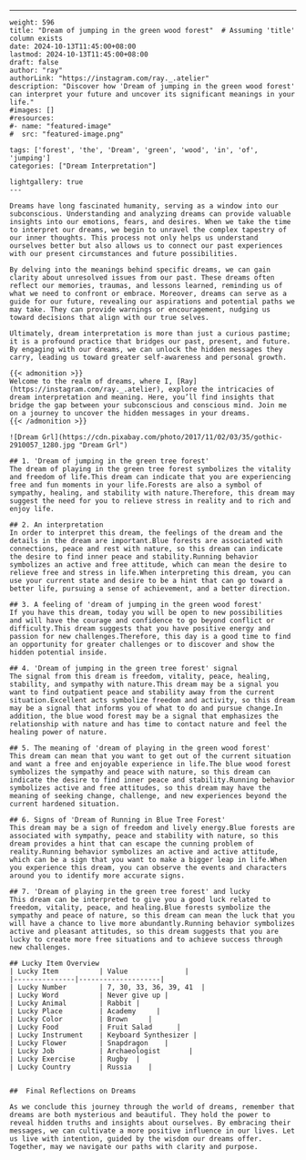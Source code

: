 ---
    weight: 596
    title: "Dream of jumping in the green wood forest"  # Assuming 'title' column exists
    date: 2024-10-13T11:45:00+08:00
    lastmod: 2024-10-13T11:45:00+08:00
    draft: false
    author: "ray"
    authorLink: "https://instagram.com/ray._.atelier"
    description: "Discover how 'Dream of jumping in the green wood forest' can interpret your future and uncover its significant meanings in your life."
    #images: []
    #resources:
    #- name: "featured-image"
    #  src: "featured-image.png"
    
    tags: ['forest', 'the', 'Dream', 'green', 'wood', 'in', 'of', 'jumping']
    categories: ["Dream Interpretation"]
    
    lightgallery: true
    ---
    
    Dreams have long fascinated humanity, serving as a window into our subconscious. Understanding and analyzing dreams can provide valuable insights into our emotions, fears, and desires. When we take the time to interpret our dreams, we begin to unravel the complex tapestry of our inner thoughts. This process not only helps us understand ourselves better but also allows us to connect our past experiences with our present circumstances and future possibilities.
    
    By delving into the meanings behind specific dreams, we can gain clarity about unresolved issues from our past. These dreams often reflect our memories, traumas, and lessons learned, reminding us of what we need to confront or embrace. Moreover, dreams can serve as a guide for our future, revealing our aspirations and potential paths we may take. They can provide warnings or encouragement, nudging us toward decisions that align with our true selves.
    
    Ultimately, dream interpretation is more than just a curious pastime; it is a profound practice that bridges our past, present, and future. By engaging with our dreams, we can unlock the hidden messages they carry, leading us toward greater self-awareness and personal growth.
    
    {{< admonition >}}
    Welcome to the realm of dreams, where I, [Ray](https://instagram.com/ray._.atelier), explore the intricacies of dream interpretation and meaning. Here, you’ll find insights that bridge the gap between your subconscious and conscious mind. Join me on a journey to uncover the hidden messages in your dreams.
    {{< /admonition >}}
    
    ![Dream Grl](https://cdn.pixabay.com/photo/2017/11/02/03/35/gothic-2910057_1280.jpg "Dream Grl")
    
    ## 1. 'Dream of jumping in the green tree forest'
    The dream of playing in the green tree forest symbolizes the vitality and freedom of life.This dream can indicate that you are experiencing free and fun moments in your life.Forests are also a symbol of sympathy, healing, and stability with nature.Therefore, this dream may suggest the need for you to relieve stress in reality and to rich and enjoy life.
    
    ## 2. An interpretation
    In order to interpret this dream, the feelings of the dream and the details in the dream are important.Blue forests are associated with connections, peace and rest with nature, so this dream can indicate the desire to find inner peace and stability.Running behavior symbolizes an active and free attitude, which can mean the desire to relieve free and stress in life.When interpreting this dream, you can use your current state and desire to be a hint that can go toward a better life, pursuing a sense of achievement, and a better direction.
    
    ## 3. A feeling of 'dream of jumping in the green wood forest'
    If you have this dream, today you will be open to new possibilities and will have the courage and confidence to go beyond conflict or difficulty.This dream suggests that you have positive energy and passion for new challenges.Therefore, this day is a good time to find an opportunity for greater challenges or to discover and show the hidden potential inside.
    
    ## 4. 'Dream of jumping in the green tree forest' signal
    The signal from this dream is freedom, vitality, peace, healing, stability, and sympathy with nature.This dream may be a signal you want to find outpatient peace and stability away from the current situation.Excellent acts symbolize freedom and activity, so this dream may be a signal that informs you of what to do and pursue change.In addition, the blue wood forest may be a signal that emphasizes the relationship with nature and has time to contact nature and feel the healing power of nature.
    
    ## 5. The meaning of 'dream of playing in the green wood forest'
    This dream can mean that you want to get out of the current situation and want a free and enjoyable experience in life.The blue wood forest symbolizes the sympathy and peace with nature, so this dream can indicate the desire to find inner peace and stability.Running behavior symbolizes active and free attitudes, so this dream may have the meaning of seeking change, challenge, and new experiences beyond the current hardened situation.
    
    ## 6. Signs of 'Dream of Running in Blue Tree Forest'
    This dream may be a sign of freedom and lively energy.Blue forests are associated with sympathy, peace and stability with nature, so this dream provides a hint that can escape the cunning problem of reality.Running behavior symbolizes an active and active attitude, which can be a sign that you want to make a bigger leap in life.When you experience this dream, you can observe the events and characters around you to identify more accurate signs.
    
    ## 7. 'Dream of playing in the green tree forest' and lucky
    This dream can be interpreted to give you a good luck related to freedom, vitality, peace, and healing.Blue forests symbolize the sympathy and peace of nature, so this dream can mean the luck that you will have a chance to live more abundantly.Running behavior symbolizes active and pleasant attitudes, so this dream suggests that you are lucky to create more free situations and to achieve success through new challenges.
    
    ## Lucky Item Overview
    | Lucky Item          | Value              |
    |---------------|--------------------|
    | Lucky Number        | 7, 30, 33, 36, 39, 41  |
    | Lucky Word          | Never give up |
    | Lucky Animal        | Rabbit |
    | Lucky Place         | Academy     |
    | Lucky Color         | Brown     |
    | Lucky Food          | Fruit Salad      |
    | Lucky Instrument    | Keyboard Synthesizer |
    | Lucky Flower        | Snapdragon    |
    | Lucky Job           | Archaeologist       |
    | Lucky Exercise      | Rugby  |
    | Lucky Country       | Russia    |
    
    
    ##  Final Reflections on Dreams
    
    As we conclude this journey through the world of dreams, remember that dreams are both mysterious and beautiful. They hold the power to reveal hidden truths and insights about ourselves. By embracing their messages, we can cultivate a more positive influence in our lives. Let us live with intention, guided by the wisdom our dreams offer. Together, may we navigate our paths with clarity and purpose.
    